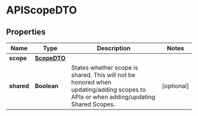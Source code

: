 
# APIScopeDTO

## Properties
Name | Type | Description | Notes
------------ | ------------- | ------------- | -------------
**scope** | [**ScopeDTO**](ScopeDTO.md) |  | 
**shared** | **Boolean** | States whether scope is shared. This will not be honored when updating/adding scopes to APIs or when adding/updating Shared Scopes.  |  [optional]



